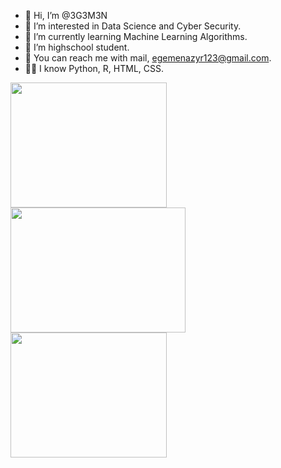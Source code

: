 - 👋 Hi, I’m @3G3M3N
- 👀 I’m interested in Data Science and Cyber Security.
- 🌱 I’m currently learning Machine Learning Algorithms.
- 💞️ I’m highschool student.
- 🧐 You can reach me with mail, egemenazyr123@gmail.com. 
- 👨‍💻 I know Python, R, HTML, CSS. 

<img src="https://miro.medium.com/max/1400/0*DdYAfo_NsnAeHrur" width="250" height="200"><img src="https://miro.medium.com/max/765/1*cyXCE-JcBelTyrK-58w6_Q.png" width="280" height="200"><img src="https://bilginc.com/blog/r-programlama-nedir.jpg" width="250" height="200">

